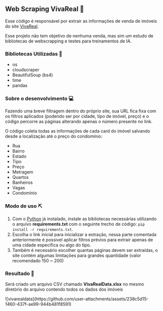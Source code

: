 <h2>Web Scraping VivaReal 🌇</h2>

<p>Esse código é responsável por extrair as informações de venda de imóveis do site <a href="https://www.vivareal.com.br" target="_blank">VivaReal</a>.</p>

<p>Esse projeto não tem objetivo de nenhuma venda, mas sim um estudo de bibliotecas de webscrapping e testes para treinamentos de IA.</p>

<h3>Bibliotecas Utilizadas 📖</h3>
<ul>
  <li>os</li>
  <li>cloudscraper</li>
  <li>BeautifulSoup (bs4)</li>
  <li>time</li>
  <li>pandas</li>
</ul>

<h3>Sobre o desenvolvimento 💻</h3>

<p>Fazendo uma breve filtragem dentro do próprio site, sua URL fica fixa com os filtros aplicados (podendo ser por cidade, tipo de imóvel, preço) e o código percorre as páginas alterando apenas o número presente no link.</p>
<p>O código coleta todas as informações de cada card do imóvel salvando desde a localização até o preço do condomínio:</p>
<ul>
    <li>Rua</li>
    <li>Bairro</li>
    <li>Estado</li>
    <li>Tipo</li>
    <li>Preço</li>
    <li>Metragem</li>
    <li>Quartos</li>
    <li>Banheiros</li>
    <li>Vagas</li>
    <li>Condomínio</li>
</ul>


<h3>Modo de uso ⛏️</h3>
<ol>
  <li>Com o <a href="https://www.python.org/downloads/" target="_blank">Python</a> já instalado, instale as bibliotecas necessárias utilizando o arquivo <strong> requirements.txt </strong> com o seguinte trecho de código: <code>pip install -r requirements.txt</code>.</li>
  <li>Escolha o link inicial para inicializar a extração, nessa parte comentada anteriormente é possivel aplicar filtros prévios para extrair apenas de uma cidade especifica ou algo do tipo.</li>
  <li>Também é necessário escolher quantas páginas devem ser extraídas, o site contém algumas limitações para grandes quantidade (valor recomendado 150 ~ 200)</li>
</ol>

<h3>Resultado 🥇</h3>
<p>Será criado um arquivo CSV chamado <strong>VivaRealData.xlsx</strong> no mesmo diretório do arquivo contendo todos os dados dos imóveis</p>
![vivarealdata](https://github.com/user-attachments/assets/238c5d15-1460-437f-ae99-944b481f8591)
